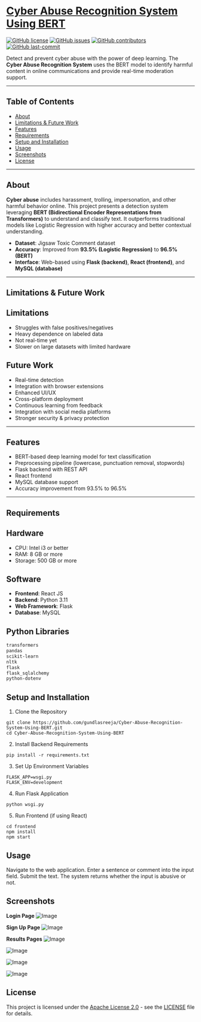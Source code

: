 # [Cyber Abuse Recognition System Using BERT](Cyber-Abuse-Recognition-System-Using-BERT)

[![GitHub license](https://img.shields.io/github/license/gundlasreeja/Cyber-Abuse-Recognition-System-Using-BERT)](LICENSE)  [![GitHub issues](https://img.shields.io/github/issues/gundlasreeja/Cyber-Abuse-Recognition-System-Using-BERT)]()  [![GitHub contributors](https://img.shields.io/github/contributors/gundlasreeja/Cyber-Abuse-Recognition-System-Using-BERT)]()  [![GitHub last-commit](https://img.shields.io/github/last-commit/gundlasreeja/Cyber-Abuse-Recognition-System-Using-BERT)]()

Detect and prevent cyber abuse with the power of deep learning. The **Cyber Abuse Recognition System** uses the BERT model to identify harmful content in online communications and provide real-time moderation support.

---

## Table of Contents

- [About](#about)  
- [Limitations & Future Work](#limitations--future-work)  
- [Features](#features)  
- [Requirements](#requirements)  
- [Setup and Installation](#setup-and-installation)  
- [Usage](#usage)   
- [Screenshots](#screenshots)  
- [License](#license)  


---

## About

**Cyber abuse** includes harassment, trolling, impersonation, and other harmful behavior online. This project presents a detection system leveraging **BERT (Bidirectional Encoder Representations from Transformers)** to understand and classify text. It outperforms traditional models like Logistic Regression with higher accuracy and better contextual understanding.

- **Dataset**: Jigsaw Toxic Comment dataset  
- **Accuracy**: Improved from **93.5% (Logistic Regression)** to **96.5% (BERT)**  
- **Interface**: Web-based using **Flask (backend)**, **React (frontend)**, and **MySQL (database)**

---

## Limitations & Future Work

## Limitations

- Struggles with false positives/negatives  
- Heavy dependence on labeled data  
- Not real-time yet  
- Slower on large datasets with limited hardware

## Future Work

- Real-time detection  
- Integration with browser extensions  
- Enhanced UI/UX  
- Cross-platform deployment  
- Continuous learning from feedback  
- Integration with social media platforms  
- Stronger security & privacy protection

---

## Features

-  BERT-based deep learning model for text classification  
-  Preprocessing pipeline (lowercase, punctuation removal, stopwords)  
-  Flask backend with REST API  
-  React frontend  
-  MySQL database support  
-  Accuracy improvement from 93.5% to 96.5%

---

## Requirements

## Hardware

- CPU: Intel i3 or better  
- RAM: 8 GB or more  
- Storage: 500 GB or more  

## Software

- **Frontend**: React JS  
- **Backend**: Python 3.11  
- **Web Framework**: Flask  
- **Database**: MySQL  

## Python Libraries

```bash
transformers
pandas
scikit-learn
nltk
flask
flask_sqlalchemy
python-dotenv
```
## Setup and Installation
1. Clone the Repository
  ```
git clone https://github.com/gundlasreeja/Cyber-Abuse-Recognition-System-Using-BERT.git
cd Cyber-Abuse-Recognition-System-Using-BERT
```
2. Install Backend Requirements
```
pip install -r requirements.txt
```
3. Set Up Environment Variables
```
FLASK_APP=wsgi.py
FLASK_ENV=development
```
4. Run Flask Application
```
python wsgi.py
```
5. Run Frontend (if using React)
```
cd frontend
npm install
npm start
```
## Usage
Navigate to the web application.
Enter a sentence or comment into the input field.
Submit the text.
The system returns whether the input is abusive or not.

## Screenshots
**Login Page**
![Image](https://github.com/user-attachments/assets/b1580c48-e66f-4889-9c5c-7950eb9b9f0b)

**Sign Up Page**
![Image](https://github.com/user-attachments/assets/6c176e3e-3a5f-4442-bc47-f048bd476797)

**Results Pages**
![Image](https://github.com/user-attachments/assets/3b45b130-0960-452f-b95c-40ea35670591)

![Image](https://github.com/user-attachments/assets/d5df795a-7828-4fea-bb36-024098d1fd9d)

![Image](https://github.com/user-attachments/assets/306cf51c-a518-4d94-8871-ebd1c960d4f1)

![Image](https://github.com/user-attachments/assets/351d302b-4794-417a-bce4-17758da7ef5e)

## License

This project is licensed under the [Apache License 2.0](LICENSE) - see the [LICENSE](LICENSE) file for details.
